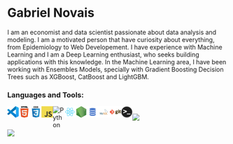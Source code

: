<h1>Gabriel Novais</h1>

<p>I am an economist and data scientist passionate about data analysis and modeling. 
    I am a motivated person that have curiosity about everything, from Epidemiology to Web Developement.
     I have experience with Machine Learning and I am a Deep Learning enthusiast, who seeks building applications with this knowledge. 
     In the Machine Learning area, I have been working with Ensembles Models, 
     specially with Gradient Boosting Decision Trees such as XGBoost, CatBoost and LightGBM. </p>
  
 
 ### Languages and Tools:
<div>
    <img align="left" alt="Visual Studio Code" width="26px" src="https://raw.githubusercontent.com/github/explore/80688e429a7d4ef2fca1e82350fe8e3517d3494d/topics/visual-studio-code/visual-studio-code.png" />
    <img align="left" alt="HTML5" width="26px" src="https://raw.githubusercontent.com/github/explore/80688e429a7d4ef2fca1e82350fe8e3517d3494d/topics/html/html.png" />
    <img align="left" alt="CSS3" width="26px" src="https://raw.githubusercontent.com/github/explore/80688e429a7d4ef2fca1e82350fe8e3517d3494d/topics/css/css.png" />
    <img align="left" alt="JavaScript" width="26px" src="https://raw.githubusercontent.com/github/explore/80688e429a7d4ef2fca1e82350fe8e3517d3494d/topics/javascript/javascript.png" />
    <img align="left" alt="Python" width="26px" src="https://www.pngfind.com/pngs/m/62-626208_python-logo-png-transparent-background-python-logo-png.png" />
    <img align="left" alt="React" width="26px" src="https://raw.githubusercontent.com/github/explore/80688e429a7d4ef2fca1e82350fe8e3517d3494d/topics/react/react.png" />
    <img align="left" alt="Node.js" width="26px" src="https://raw.githubusercontent.com/github/explore/80688e429a7d4ef2fca1e82350fe8e3517d3494d/topics/nodejs/nodejs.png" />
    <img align="left" alt="SQL" width="26px" src="https://raw.githubusercontent.com/github/explore/80688e429a7d4ef2fca1e82350fe8e3517d3494d/topics/sql/sql.png" />
    <img align="left" alt="MySQL" width="26px" src="https://raw.githubusercontent.com/github/explore/80688e429a7d4ef2fca1e82350fe8e3517d3494d/topics/mysql/mysql.png" />
    <img align="left" alt="Git" width="26px" src="https://raw.githubusercontent.com/github/explore/80688e429a7d4ef2fca1e82350fe8e3517d3494d/topics/git/git.png" />
    <img align="left" alt="Terminal" width="26px" src="https://raw.githubusercontent.com/github/explore/80688e429a7d4ef2fca1e82350fe8e3517d3494d/topics/terminal/terminal.png" />
</div>
<br>
<div>
    <img height="200em" src="https://github-readme-stats.vercel.app/api/top-langs/?username=NovaisGabriel&layout=compact&langs_count=10&theme=light&bg_color=00000000&hide_border=true"/>
</div>
<br>
<div>
    <img height="200em" src="https://github-readme-stats.vercel.app/api?username=NovaisGabriel&show_icons=true&theme=light&include_all_commits=true&count_private=true&bg_color=00000000&hide_border=true"/>
</div>

